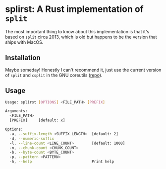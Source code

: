 # splirst: A Rust implementation of `split`

The most important thing to know about this implementation is that it's based on `split` circa 2013, which is old but happens to be the version that ships with MacOS.

## Installation

Maybe someday! Honestly I can't recommend it, just use the current version of `split` and `csplit` in the GNU coreutils ([repo](https://github.com/coreutils/coreutils)).

## Usage

```bash
Usage: splirst [OPTIONS] <FILE_PATH> [PREFIX]

Arguments:
  <FILE_PATH>
  [PREFIX]     [default: x]

Options:
  -a, --suffix-length <SUFFIX_LENGTH>  [default: 2]
  -d, --numeric-suffix
  -l, --line-count <LINE_COUNT>        [default: 1000]
  -n, --chunk-count <CHUNK_COUNT>
  -b, --byte-count <BYTE_COUNT>
  -p, --pattern <PATTERN>
  -h, --help                           Print help
```

